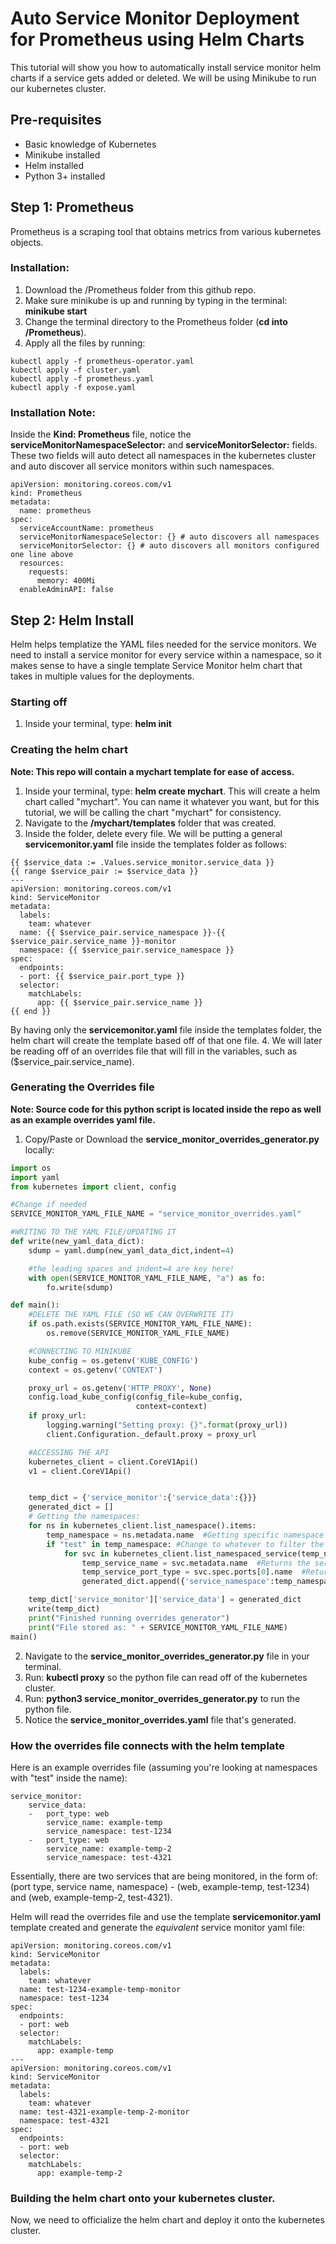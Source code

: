 # Auto Service Monitor Deployment for Prometheus using Helm Charts

This tutorial will show you how to automatically install service monitor helm charts if a service gets added or deleted. We will be using Minikube to run our kubernetes cluster. 

## Pre-requisites
- Basic knowledge of Kubernetes
- Minikube installed
- Helm installed
- Python 3+ installed

## Step 1: Prometheus
Prometheus is a scraping tool that obtains metrics from various kubernetes objects. 
### Installation:
1. Download the /Prometheus folder from this github repo.
2. Make sure minikube is up and running by typing in the terminal: **minikube start** 
3. Change the terminal directory to the Prometheus folder (**cd into /Prometheus**).
4. Apply all the files by running: 
```
kubectl apply -f prometheus-operator.yaml
kubectl apply -f cluster.yaml
kubectl apply -f prometheus.yaml
kubectl apply -f expose.yaml
```

### Installation Note:
Inside the **Kind: Prometheus** file, notice the **serviceMonitorNamespaceSelector:** and **serviceMonitorSelector:** fields. These two fields will auto detect all namespaces in the kubernetes cluster and auto discover all service monitors within such namespaces.

```
apiVersion: monitoring.coreos.com/v1
kind: Prometheus
metadata:
  name: prometheus
spec:
  serviceAccountName: prometheus
  serviceMonitorNamespaceSelector: {} # auto discovers all namespaces
  serviceMonitorSelector: {} # auto discovers all monitors configured one line above
  resources:
    requests:
      memory: 400Mi
  enableAdminAPI: false
```

## Step 2: Helm Install
Helm helps templatize the YAML files needed for the service monitors. We need to install a service monitor for every service within a namespace, so it makes sense to have a single template Service Monitor helm chart that takes in multiple values for the deployments.

### Starting off
1. Inside your terminal, type: **helm init**

### Creating the helm chart
**Note: This repo will contain a mychart template for ease of access.**
1. Inside your terminal, type: **helm create mychart**. This will create a helm chart called "mychart". You can name it whatever you want, but for this tutorial, we will be calling the chart "mychart" for consistency.
2. Navigate to the **/mychart/templates** folder that was created. 
3. Inside the folder, delete every file. We will be putting a general **servicemonitor.yaml** file inside the templates folder as follows:

```
{{ $service_data := .Values.service_monitor.service_data }}
{{ range $service_pair := $service_data }}
---
apiVersion: monitoring.coreos.com/v1
kind: ServiceMonitor
metadata:
  labels:
    team: whatever
  name: {{ $service_pair.service_namespace }}-{{ $service_pair.service_name }}-monitor
  namespace: {{ $service_pair.service_namespace }}
spec:
  endpoints:
  - port: {{ $service_pair.port_type }}
  selector:
    matchLabels:
      app: {{ $service_pair.service_name }}
{{ end }}
```

By having only the **servicemonitor.yaml** file inside the templates folder, the helm chart will create the template based off of that one file.
4. We will later be reading off of an overrides file that will fill in the variables, such as ($service_pair.service_name).

### Generating the Overrides file
**Note: Source code for this python script is located inside the repo as well as an example overrides yaml file.**

1. Copy/Paste or Download the **service_monitor_overrides_generator.py** locally:
```python
import os
import yaml
from kubernetes import client, config

#Change if needed
SERVICE_MONITOR_YAML_FILE_NAME = "service_monitor_overrides.yaml"

#WRITING TO THE YAML FILE/UPDATING IT
def write(new_yaml_data_dict):
	sdump = yaml.dump(new_yaml_data_dict,indent=4)

	#the leading spaces and indent=4 are key here!
	with open(SERVICE_MONITOR_YAML_FILE_NAME, "a") as fo:
		fo.write(sdump)

def main():
	#DELETE THE YAML FILE (SO WE CAN OVERWRITE IT)
	if os.path.exists(SERVICE_MONITOR_YAML_FILE_NAME):
		os.remove(SERVICE_MONITOR_YAML_FILE_NAME)

	#CONNECTING TO MINIKUBE
	kube_config = os.getenv('KUBE_CONFIG')
	context = os.getenv('CONTEXT')

	proxy_url = os.getenv('HTTP_PROXY', None)
	config.load_kube_config(config_file=kube_config,
	                        context=context)
	if proxy_url:
	    logging.warning("Setting proxy: {}".format(proxy_url))
	    client.Configuration._default.proxy = proxy_url

	#ACCESSING THE API
	kubernetes_client = client.CoreV1Api()
	v1 = client.CoreV1Api()


	temp_dict = {'service_monitor':{'service_data':{}}}
	generated_dict = []
	# Getting the namespaces:
	for ns in kubernetes_client.list_namespace().items:
		temp_namespace = ns.metadata.name  #Getting specific namespace
		if "test" in temp_namespace: #Change to whatever to filter the namespace, currently filters only namespaces called 'test'
			for svc in kubernetes_client.list_namespaced_service(temp_namespace).items:
				temp_service_name = svc.metadata.name  #Returns the service name
				temp_service_port_type = svc.spec.ports[0].name  #Returns the service port type
				generated_dict.append({'service_namespace':temp_namespace, 'service_name':temp_service_name, 'port_type':temp_service_port_type})

	temp_dict['service_monitor']['service_data'] = generated_dict
	write(temp_dict)
	print("Finished running overrides generator")
	print("File stored as: " + SERVICE_MONITOR_YAML_FILE_NAME)
main()
```
2. Navigate to the **service_monitor_overrides_generator.py** file in your terminal.
3. Run: **kubectl proxy** so the python file can read off of the kubernetes cluster.
4. Run: **python3 service_monitor_overrides_generator.py** to run the python file.
5. Notice the **service_monitor_overrides.yaml** file that's generated.

### How the overrides file connects with the helm template
Here is an example overrides file (assuming you're looking at namespaces with "test" inside the name):

```
service_monitor:
    service_data:
    -   port_type: web
        service_name: example-temp
        service_namespace: test-1234
    -   port_type: web
        service_name: example-temp-2
        service_namespace: test-4321
```

Essentially, there are two services that are being monitored, in the form of: (port type, service name, namespace) - (web, example-temp, test-1234) and (web, example-temp-2, test-4321). 

Helm will read the overrides file and use the template **servicemonitor.yaml** template created and generate the *equivalent* service monitor yaml file:

```
apiVersion: monitoring.coreos.com/v1
kind: ServiceMonitor
metadata:
  labels:
    team: whatever
  name: test-1234-example-temp-monitor
  namespace: test-1234
spec:
  endpoints:
  - port: web
  selector:
    matchLabels:
      app: example-temp
---
apiVersion: monitoring.coreos.com/v1
kind: ServiceMonitor
metadata:
  labels:
    team: whatever
  name: test-4321-example-temp-2-monitor
  namespace: test-4321
spec:
  endpoints:
  - port: web
  selector:
    matchLabels:
      app: example-temp-2
```

### Building the helm chart onto your kubernetes cluster.
Now, we need to officialize the helm chart and deploy it onto the kubernetes cluster.



